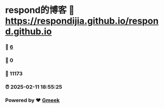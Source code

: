 # respond的博客 :link: https://respondijia.github.io/respond.github.io 
### :page_facing_up: [6](https://respondijia.github.io/respond.github.io/tag.html) 
### :speech_balloon: 0 
### :hibiscus: 11173 
### :alarm_clock: 2025-02-11 18:55:25 
### Powered by :heart: [Gmeek](https://github.com/Meekdai/Gmeek)
